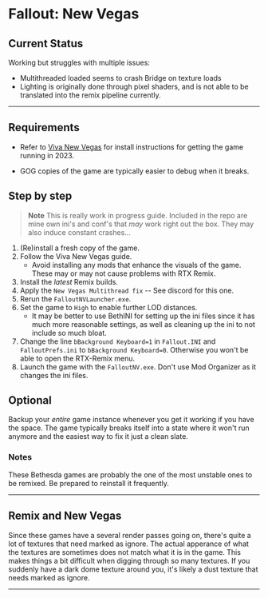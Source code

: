 # Fallout: New Vegas

## Current Status

<!-- Describe how the game functions with the remix modificaitons. Is it wonky and barely playable or could one consider a full playthrough possible? Make sure to warn of any flashing lights! -->

Working but struggles with multiple issues:
- Multithreaded loaded seems to crash Bridge on texture loads
- Lighting is originally done <!--Very Poorly... --> through pixel shaders, and is not able to be translated into the remix pipeline currently.

---

## Requirements

<!-- Table of Requirements
| Program | Notes |
| - | - |
| XYZ | Foobar | -->

- Refer to [Viva New Vegas](https://vivanewvegas.moddinglinked.com/index.html) for install instructions for getting the game running in 2023.

- GOG copies of the game are typically easier to debug when it  breaks. 

## Step by step

<!-- List out the steps required to get working. Make sure to refer to the specific game `folders` that each `file` or action takes place in. Refer to the repo as _this_ folder. -->

> **Note**
> This is really work in progress guide. Included in the repo are mine own ini's and conf's that _may_ work right out the box. They may also induce constant crashes...

1. (Re)install a fresh copy of the game.
2. Follow the Viva New Vegas guide.
    - Avoid installing any mods that enhance the visuals of the game. These may or may not cause problems with RTX Remix.
3. Install the _latest_ Remix builds.
4. Apply the `New Vegas Multithread fix` -- See discord for this one.
5. Rerun the `FalloutNVLauncher.exe`.
6. Set the game to `High` to enable further LOD distances.
    - It may be better to use BethINI for setting up the ini files since it has much more reasonable settings, as well as cleaning up the ini to not include so much bloat.
1. Change the line `bBackground Keyboard=1` in `Fallout.INI` and `FalloutPrefs.ini` to `bBackground Keyboard=0`. Otherwise you won't be able to open the RTX-Remix menu.
6. Launch the game with the `FalloutNV.exe`. Don't use Mod Organizer as it changes the ini files.

## Optional

<!-- Describe any optional programs or steps here. Commonly, it's adding an `asi` mod to the game requiring this brief discription:

Widescreen fix:
> This game has a Widescreenfix available! This greatly enhances the core game to improve compatiablity with modern systems and allows for easy window mode amoung other things. In order to use both RTXRemix and the Widescreenfix, rename `d3d9.dll` from the RTXRemix files to `d3d9.asi`. You can configure the Widescreenfix in the `scripts` folder.

Silentpatch:
> This game has a Silentpatch available! This greatly enhances the core game to improve compatiablity with modern systems and allows for easy window mode amoung other things. In order to use both RTXRemix and the Silentpatch, rename `d3d9.dll` from the RTXRemix files to `d3d9.asi`. You can configure Silentpatch in the `scripts` folder. -->

Backup your _entire_ game instance whenever you get it working if you have the space. The game typically breaks itself into a state where it won't run anymore and the easiest way to fix it just a clean slate.

### Notes

<!-- List things things that don't fit anywhere else. --> 

These Bethesda games are probably the one of the most unstable ones to be remixed. Be prepared to reinstall it frequently.

---

## Remix and New Vegas

Since these games have a several render passes going on, there's quite a lot of textures that need marked as ignore. The actual apperance of what the textures are sometimes does not match what it is in the game. This makes things a bit difficult when digging through so many textures. If you suddenly have a dark dome texture around you, it's likely a dust texture that needs marked as ignore.

---